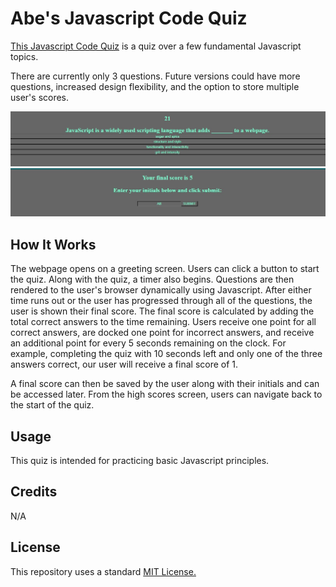 # Abe's Javascript Code Quiz

[This Javascript Code Quiz](https://aomaits.github.io/javascriptCodeQuiz) is a quiz over a few fundamental Javascript topics. 

There are currently only 3 questions. Future versions could have more questions, increased design flexibility, and the option to store multiple user's scores. 

![Quiz Screen](/assets/quizScreen.jpg "Snip of the quiz screen")
![Score Screen](/assets/scoreScreen.jpg "Snip of the score screen")

## How It Works
The webpage opens on a greeting screen. Users can click a button to start the quiz. Along with the quiz, a timer also begins. Questions are then rendered to the user's browser dynamically using Javascript. After either time runs out or the user has progressed through all of the questions, the user is shown their final score. The final score is calculated by adding the total correct answers to the time remaining. Users receive one point for all correct answers, are docked one point for incorrect answers, and receive an additional point for every 5 seconds remaining on the clock. For example, completing the quiz with 10 seconds left and only one of the three answers correct, our user will receive a final score of 1. 

A final score can then be saved by the user along with their initials and can be accessed later. From the high scores screen, users can navigate back to the start of the quiz. 

## Usage
This quiz is intended for practicing basic Javascript principles. 

## Credits
N/A

## License
This repository uses a standard [MIT License.](https://github.com/aomaits/javascriptCodeQuiz/blob/main/LICENSE)
